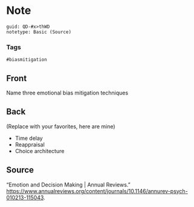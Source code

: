 # Note
```
guid: QD-#x>thWD
notetype: Basic (Source)
```

### Tags
```
#biasmitigation
```

## Front
Name three emotional bias mitigation techniques

## Back
<div>(Replace with your favorites, here are mine)
</div><div><ul><li>Time delay</li><li>Reappraisal</li><li>Choice architecture
</li></ul></div>

## Source
“Emotion and Decision Making | Annual Reviews.” <a href="https://www.annualreviews.org/content/journals/10.1146/annurev-psych-010213-115043">https://www.annualreviews.org/content/journals/10.1146/annurev-psych-010213-115043</a>.
